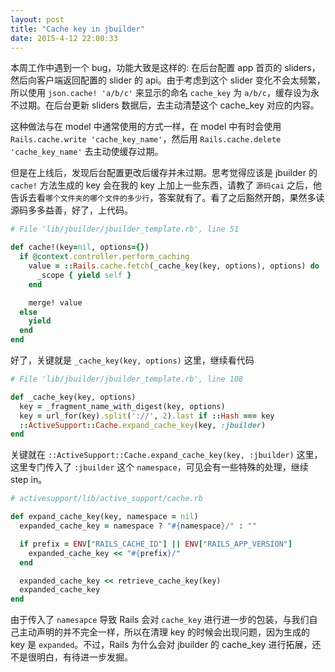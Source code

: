```yaml
---
layout: post
title: "Cache key in jbuilder"
date: 2015-4-12 22:00:33
---
```

本周工作中遇到一个 bug，功能大致是这样的: 在后台配置 app 首页的 sliders， 然后向客户端返回配置的 slider 的 api。由于考虑到这个 slider 变化不会太频繁，所以使用 `json.cache! 'a/b/c'` 来显示的命名 `cache_key` 为 `a/b/c`，缓存设为永不过期。在后台更新 sliders 数据后，去主动清楚这个 cache_key 对应的内容。

这种做法与在 model 中通常使用的方式一样，在 model 中有时会使用 `Rails.cache.write 'cache_key_name'`，然后用 `Rails.cache.delete 'cache_key_name'` 去主动使缓存过期。

但是在上线后，发现后台配置更改后缓存并未过期。思考觉得应该是 jbuilder 的 `cache!` 方法生成的 key 会在我的 key 上加上一些东西，请教了 `源码cai` 之后，他告诉去看`哪个文件夹的哪个文件的多少行`，答案就有了。看了之后豁然开朗，果然多读源码多多益善，好了，上代码。

```ruby
# File 'lib/jbuilder/jbuilder_template.rb', line 51

def cache!(key=nil, options={})
  if @context.controller.perform_caching
    value = ::Rails.cache.fetch(_cache_key(key, options), options) do
      _scope { yield self }
    end

    merge! value
  else
    yield
  end
end
```

好了，关键就是 `_cache_key(key, options)` 这里，继续看代码

```ruby
# File 'lib/jbuilder/jbuilder_template.rb', line 108

def _cache_key(key, options)
  key = _fragment_name_with_digest(key, options)
  key = url_for(key).split('://', 2).last if ::Hash === key
  ::ActiveSupport::Cache.expand_cache_key(key, :jbuilder)
end
```

关键就在 `::ActiveSupport::Cache.expand_cache_key(key, :jbuilder)` 这里，这里专门传入了 `:jbuilder` 这个 `namespace`，可见会有一些特殊的处理，继续 step in。

```ruby
# activesupport/lib/active_support/cache.rb

def expand_cache_key(key, namespace = nil)
  expanded_cache_key = namespace ? "#{namespace}/" : ""

  if prefix = ENV["RAILS_CACHE_ID"] || ENV["RAILS_APP_VERSION"]
    expanded_cache_key << "#{prefix}/"
  end

  expanded_cache_key << retrieve_cache_key(key)
  expanded_cache_key
end
```

由于传入了 `namesapce` 导致 Rails 会对 `cache_key` 进行进一步的包装，与我们自己主动声明的并不完全一样，所以在清理 key 的时候会出现问题，因为生成的 key 是 `expanded`。不过，Rails 为什么会对 jbuilder 的 cache_key 进行拓展，还不是很明白，有待进一步发掘。
